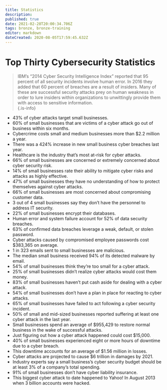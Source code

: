 ```yaml
---
title: Statistics
description: 
published: true
date: 2021-02-28T20:00:34.706Z
tags: bronze, bronze-training
editor: markdown
dateCreated: 2020-08-05T17:59:45.632Z
---
```


# Top Thirty Cybersecurity Statistics 
> IBM’s “2014 Cyber Security Intelligence Index” reported that 95 percent of all security incidents involve human error. In 2016 they added that 60 percent of breaches are a result of insiders. Many of these are successful security attacks prey on human weakness in order to lure insiders within organizations to unwittingly provide them with access to sensitive information.  
{.is-info}


- 43% of cyber attacks target small businesses.
- 60% of small businesses that are victims of a cyber attack go out of business within six months.
- Cybercrime costs small and medium businesses more than $2.2 million a year.
- There was a 424% increase in new small business cyber breaches last year.
- Healthcare is the industry that’s most at-risk for cyber attacks.
- 66% of small businesses are concerned or extremely concerned about cyber security risk.
- 14% of small businesses rate their ability to mitigate cyber risks and attacks as highly effective.
- 47% of small businesses they have no understanding of how to protect themselves against cyber attacks.
- 66% of small businesses are most concerned about compromising customer data.
- 3 out of 4 small businesses say they don’t have the personnel to address IT security.
- 22% of small businesses encrypt their databases.
- Human error and system failure account for 52% of data security breaches.
- 63% of confirmed data breaches leverage a weak, default, or stolen password.
- Cyber attacks caused by compromised employee passwords cost $383,365 on average.
- 1 in 323 emails sent to small businesses are malicious.
- The median small business received 94% of its detected malware by email.
- 54% of small businesses think they’re too small for a cyber attack.
- 25% of small businesses didn’t realize cyber attacks would cost them money.
- 83% of small businesses haven’t put cash aside for dealing with a cyber attack.
- 54% of small businesses don’t have a plan in place for reacting to cyber attacks.
- 65% of small businesses have failed to act following a cyber security incident.
- 50% of small and mid-sized businesses reported suffering at least one cyber attack in the last year.
- Small businesses spend an average of $955,429 to restore normal business in the wake of successful attacks.
- Just figuring out how a cyber attack happened could cost $15,000.
- 40% of small businesses experienced eight or more hours of downtime due to a cyber breach.
- This downtime accounts for an average of $1.56 million in losses.
- Cyber attacks are projected to cause $6 trillion in damages by 2021.
- Industry experts say a small business’s cyber security budget should be at least 3% of a company’s total spending.
- 91% of small businesses don’t have cyber liability insurance.
- This biggest cyber attack to date happened to Yahoo! In August 2013 when 3 billion accounts were hacked.